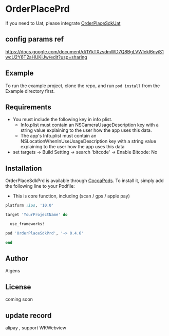 # OrderPlacePrd

If you need to Uat, please integrate [OrderPlaceSdkUat
](https://github.com/AigensTechnology/OrderPlaceSdkUat)

## config params ref

https://docs.google.com/document/d/1YkTXzsdmWD7Q8BgLVWlekI6nyiS1wcU2Y6T2aHUKiJw/edit?usp=sharing

## Example

To run the example project, clone the repo, and run `pod install` from the Example directory first.

## Requirements
* You must include the following key in info plist.
	- Info.plist must contain an NSCameraUsageDescription key with a string value explaining to the user how the app uses this data.
	- The app's Info.plist must contain an NSLocationWhenInUseUsageDescription key with a string value explaining to the user how the app uses this data
* set targets -> Build Setting -> search 'bitcode' -> Enable Bitcode: No
## Installation

OrderPlaceSdkPrd is available through [CocoaPods](https://cocoapods.org). To install
it, simply add the following line to your Podfile:

* This is core function, including (scan / gps / apple pay)

```ruby
platform :ios, '10.0'

target 'YourProjectName' do

  use_frameworks!

pod 'OrderPlaceSdkPrd', '~> 0.4.6'

end

```
## Author

Aigens

## License

coming soon


## update record

alipay , support WKWebview



